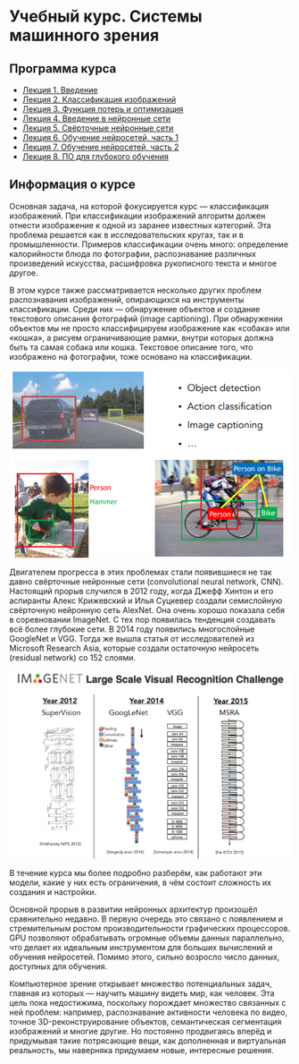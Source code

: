 # Учебный курс. Системы машинного зрения
## Программа курса
* [Лекция 1. Введение](lesson1.md)
* [Лекция 2. Классификация изображений](lesson2.md)
* [Лекция 3. Функция потерь и оптимизация](lesson3.md)
* [Лекция 4. Введение в нейронные сети](lesson4.md)
* [Лекция 5. Свёрточные нейронные сети](lesson5.md)
* [Лекция 6. Обучение нейросетей, часть 1](lesson6.md)
* [Лекция 7. Обучение нейросетей, часть 2](lesson7.md)
* [Лекция 8. ПО для глубокого обучения](lesson8.md)

## Информация о курсе
Основная задача, на которой фокусируется курс — классификация изображений. При классификации изображений алгоритм должен отнести изображение к одной из заранее известных категорий. Эта проблема решается как в исследовательских кругах, так и в промышленности. Примеров классификации очень много: определение калорийности блюда по фотографии, распознавание различных произведений искусства, расшифровка рукописного текста и многое другое.

В этом курсе также рассматривается несколько других проблем распознавания изображений, опирающихся на инструменты классификации. Среди них — обнаружение объектов и создание текстового описания фотографий (image captioning). При обнаружении объектов мы не просто классифицируем изображение как «собака» или «кошка», а рисуем ограничивающие рамки, внутри которых должна быть та самая собака или кошка. Текстовое описание того, что изображено на фотографии, тоже основано на классификации.

![image](pics0/image7.png)

Двигателем прогресса в этих проблемах стали появившиеся не так давно свёрточные нейронные сети (convolutional neural network, CNN). Настоящий прорыв случился в 2012 году, когда Джефф Хинтон и его аспиранты Алекс Крижевский и Илья Суцкевер создали семислойную свёрточную нейронную сеть AlexNet. Она очень хорошо показала себя в соревновании ImageNet. С тех пор появилась тенденция создавать всё более глубокие сети. В 2014 году появились многослойные GoogleNet и VGG. Тогда же вышла статья от исследователей из Microsoft Research Asia, которые создали остаточную нейросеть (residual network) со 152 слоями. 

![image](pics0/image3.png)

В течение курса мы более подробно разберём, как работают эти модели, какие у них есть ограничения, в чём состоит сложность их создания и настройки. 

Основной прорыв в развитии нейронных архитектур произошёл сравнительно недавно. В первую очередь это связано с появлением и стремительным ростом производительности графических процессоров. GPU позволяют обрабатывать огромные объемы данных параллельно, что делает их идеальным инструментом для больших вычислений и обучения нейросетей. Помимо этого, сильно возросло число данных, доступных для обучения. 

Компьютерное зрение открывает множество потенциальных задач, главная из которых — научить машину видеть мир, как человек. Эта цель пока недостижима, поскольку порождает множество связанных с ней проблем: например, распознавание активности человека по видео, точное 3D-реконструирование объектов, семантическая сегментация изображений и многие другие. Но постоянно продвигаясь вперёд и придумывая такие потрясающие вещи, как дополненная и виртуальная реальность, мы наверняка придумаем новые, интересные решения.

